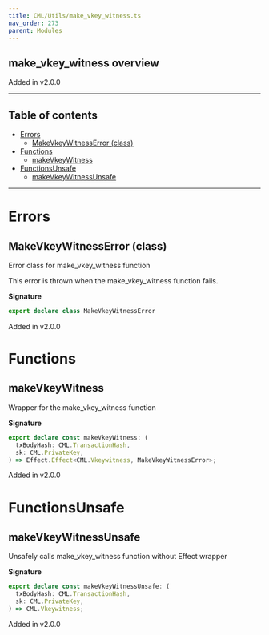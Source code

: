 ```yaml
---
title: CML/Utils/make_vkey_witness.ts
nav_order: 273
parent: Modules
---
```


## make_vkey_witness overview

Added in v2.0.0

---

<h2 class="text-delta">Table of contents</h2>

- [Errors](#errors)
  - [MakeVkeyWitnessError (class)](#makevkeywitnesserror-class)
- [Functions](#functions)
  - [makeVkeyWitness](#makevkeywitness)
- [FunctionsUnsafe](#functionsunsafe)
  - [makeVkeyWitnessUnsafe](#makevkeywitnessunsafe)

---

# Errors

## MakeVkeyWitnessError (class)

Error class for make_vkey_witness function

This error is thrown when the make_vkey_witness function fails.

**Signature**

```ts
export declare class MakeVkeyWitnessError
```

Added in v2.0.0

# Functions

## makeVkeyWitness

Wrapper for the make_vkey_witness function

**Signature**

```ts
export declare const makeVkeyWitness: (
  txBodyHash: CML.TransactionHash,
  sk: CML.PrivateKey,
) => Effect.Effect<CML.Vkeywitness, MakeVkeyWitnessError>;
```

Added in v2.0.0

# FunctionsUnsafe

## makeVkeyWitnessUnsafe

Unsafely calls make_vkey_witness function without Effect wrapper

**Signature**

```ts
export declare const makeVkeyWitnessUnsafe: (
  txBodyHash: CML.TransactionHash,
  sk: CML.PrivateKey,
) => CML.Vkeywitness;
```

Added in v2.0.0
